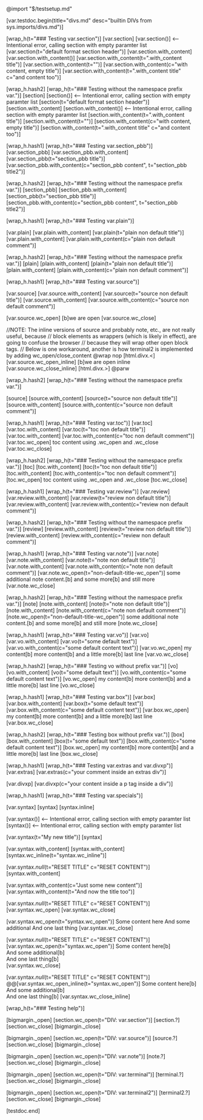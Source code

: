 @import "$/testsetup.md"

[var.testdoc.begin(title="divs.md" desc="builtin DIVs from sys.imports/divs.md")]

[wrap_h(t="### Testing var.section")]
[var.section]
[var.section()] <-- Intentional error, calling section with empty paramter list
[var.section(t="default format section header")]
[var.section.with_content]
[var.section.with_content()]
[var.section.with_content(t=".with_content title")]
[var.section.with_content(t="")]
[var.section.with_content(c="with content, empty title")]
[var.section.with_content(t=".with_content title" c="and content too")]

[wrap_h.hash2]
[wrap_h(t="### Testing without the namespace prefix var.")]
[section]
[section()] <-- Intentional error, calling section with empty paramter list
[section(t="default format section header")]
[section.with_content]
[section.with_content()] <-- Intentional error, calling section with empty paramter list
[section.with_content(t=".with_content title")]
[section.with_content(t="")]
[section.with_content(c="with content, empty title")]
[section.with_content(t=".with_content title" c="and content too")]

[wrap_h.hash1]
[wrap_h(t="### Testing var.section_pbb")]
[var.section_pbb]
[var.section_pbb.with_content]
[var.section_pbb(t="section_pbb title")]
[var.section_pbb.with_content(c="section_pbb content", t="section_pbb title2")]

[wrap_h.hash2]
[wrap_h(t="### Testing without the namespace prefix var.")]
[section_pbb]
[section_pbb.with_content]
[section_pbb(t="section_pbb title")]
[section_pbb.with_content(c="section_pbb content", t="section_pbb title2")]

[wrap_h.hash1]
[wrap_h(t="### Testing var.plain")]

[var.plain]
[var.plain.with_content]
[var.plain(t="plain non default title")]
[var.plain.with_content]
[var.plain.with_content(c="plain non default comment")]

[wrap_h.hash2]
[wrap_h(t="### Testing without the namespace prefix var.")]
[plain]
[plain.with_content]
[plain(t="plain non default title")]
[plain.with_content]
[plain.with_content(c="plain non default comment")]

[wrap_h.hash1]
[wrap_h(t="### Testing var.source")]

[var.source]
[var.source.with_content]
[var.source(t="source non default title")]
[var.source.with_content]
[var.source.with_content(c="source non default comment")]

[var.source.wc_open]
[b]we are open
[var.source.wc_close]

//NOTE: The inline versions of source and probably note, etc., are not really useful, because
//      block elements as wrappers (which is likely in effect), are going to confuse the browser
//      because they will wrap other open block tags. 
//      Below is one workaround, another is how terminal2 is implemented by adding wc_open/close_content
@wrap nop
[html.divx.<]
[var.source.wc_open_inline]
[b]we are open inline
[var.source.wc_close_inline]
[html.divx.>]
@parw

[wrap_h.hash2]
[wrap_h(t="### Testing without the namespace prefix var.")]

[source]
[source.with_content]
[source(t="source non default title")]
[source.with_content]
[source.with_content(c="source non default comment")]

[wrap_h.hash1]
[wrap_h(t="### Testing var.toc")]
[var.toc]
[var.toc.with_content]
[var.toc(t="toc non default title")]
[var.toc.with_content]
[var.toc.with_content(c="toc non default comment")]
[var.toc.wc_open]
toc content using .wc_open and .wc_close
[var.toc.wc_close]

[wrap_h.hash2]
[wrap_h(t="### Testing without the namespace prefix var.")]
[toc]
[toc.with_content]
[toc(t="toc non default title")]
[toc.with_content]
[toc.with_content(c="toc non default comment")]
[toc.wc_open]
toc content using .wc_open and .wc_close
[toc.wc_close]

[wrap_h.hash1]
[wrap_h(t="### Testing var.review")]
[var.review]
[var.review.with_content]
[var.review(t="review non default title")]
[var.review.with_content]
[var.review.with_content(c="review non default comment")]

[wrap_h.hash2]
[wrap_h(t="### Testing without the namespace prefix var.")]
[review]
[review.with_content]
[review(t="review non default title")]
[review.with_content]
[review.with_content(c="review non default comment")]

[wrap_h.hash1]
[wrap_h(t="### Testing var.note")]
[var.note]
[var.note.with_content]
[var.note(t="note non default title")]
[var.note.with_content]
[var.note.with_content(c="note non default comment")]
[var.note.wc_open(t="non-default-title-wc_open")]
some additional note content.[b]
and some more[b]
and still more
[var.note.wc_close]

[wrap_h.hash2]
[wrap_h(t="### Testing without the namespace prefix var.")]
[note]
[note.with_content]
[note(t="note non default title")]
[note.with_content]
[note.with_content(c="note non default comment")]
[note.wc_open(t="non-default-title-wc_open")]
some additional note content.[b]
and some more[b]
and still more
[note.wc_close]


[wrap_h.hash1]
[wrap_h(t="### Testing var.vo")]
[var.vo]
[var.vo.with_content]
[var.vo(t="some default text")]
[var.vo.with_content(c="some default content text")]
[var.vo.wc_open]
my content[b]
more content[b]
and a little more[b]
last line
[var.vo.wc_close]

[wrap_h.hash2]
[wrap_h(t="### Testing vo without prefix var.")]
[vo]
[vo.with_content]
[vo(t="some default text")]
[vo.with_content(c="some default content text")]
[vo.wc_open]
my content[b]
more content[b]
and a little more[b]
last line
[vo.wc_close]

[wrap_h.hash1]
[wrap_h(t="### Testing var.box")]
[var.box]
[var.box.with_content]
[var.box(t="some default text")]
[var.box.with_content(c="some default content text")]
[var.box.wc_open]
my content[b]
more content[b]
and a little more[b]
last line
[var.box.wc_close]

[wrap_h.hash2]
[wrap_h(t="### Testing box without prefix var.")]
[box]
[box.with_content]
[box(t="some default text")]
[box.with_content(c="some default content text")]
[box.wc_open]
my content[b]
more content[b]
and a little more[b]
last line
[box.wc_close]

[wrap_h.hash1]
[wrap_h(t="### Testing var.extras and var.divxp")]
[var.extras]
[var.extras(c="your comment inside an extras div")]

[var.divxp]
[var.divxp(c="your content inside a p tag inside a div")]

[wrap_h.hash1]
[wrap_h(t="### Testing var.specials")]

[var.syntax]
[syntax]
[syntax.inline]

[var.syntax()] <-- Intentional error, calling section with empty paramter list
[syntax()] <-- Intentional error, calling section with empty paramter list

[var.syntax(t="My new title")]
[syntax]

[var.syntax.with_content]
[syntax.with_content]
[syntax.wc_inline(t="syntax.wc_inline")]

[var.syntax._null_(t="RESET TITLE" c="RESET CONTENT")]
[syntax.with_content]

[var.syntax.with_content(c="Just some new content")]
[var.syntax.with_content(t="And now the title too")]

[var.syntax._null_(t="RESET TITLE" c="RESET CONTENT")]
[var.syntax.wc_open]
[var.syntax.wc_close]

[var.syntax.wc_open(t="syntax.wc_open")]
Some content here
And some additional
And one last thing
[var.syntax.wc_close]

[var.syntax._null_(t="RESET TITLE" c="RESET CONTENT")]
[var.syntax.wc_open(t="syntax.wc_open")]
    Some content here[b]\
    And some additional[b]\
    And one last thing[b]\
[var.syntax.wc_close]

[var.syntax._null_(t="RESET TITLE" c="RESET CONTENT")]
@@[var.syntax.wc_open_inline(t="syntax.wc_open")]
    Some content here[b]\
    And some additional[b]\
    And one last thing[b]
[var.syntax.wc_close_inline]

[wrap_h(t="### Testing help")]

[bigmargin._open] 
    [section.wc_open(t="DIV: var.section")]
        [section.?]
    [section.wc_close]
[bigmargin._close] 

[bigmargin._open] 
    [section.wc_open(t="DIV: var.source")]
        [source.?]
    [section.wc_close]
[bigmargin._close] 

[bigmargin._open] 
    [section.wc_open(t="DIV: var.note")]
        [note.?]
    [section.wc_close]
[bigmargin._close] 

[bigmargin._open] 
    [section.wc_open(t="DIV: var.terminal")]
        [terminal.?]
    [section.wc_close]
[bigmargin._close] 

[bigmargin._open] 
    [section.wc_open(t="DIV: var.terminal2")]
        [terminal2.?]
    [section.wc_close]
[bigmargin._close] 


[testdoc.end]
